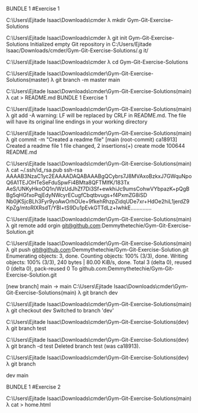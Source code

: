 BUNDLE 1 
#Exercise 1

C:\Users\Ejitade Isaac\Downloads\cmder
λ mkdir Gym-Git-Exercise-Solutions

C:\Users\Ejitade Isaac\Downloads\cmder
λ git init Gym-Git-Exercise-Solutions
Initialized empty Git repository in C:/Users/Ejitade Isaac/Downloads/cmder/Gym-Git-Exercise-Solutions/.g it/

C:\Users\Ejitade Isaac\Downloads\cmder
λ cd Gym-Git-Exercise-Solutions

C:\Users\Ejitade Isaac\Downloads\cmder\Gym-Git-Exercise-Solutions(master)
λ git branch -m master main

C:\Users\Ejitade Isaac\Downloads\cmder\Gym-Git-Exercise-Solutions(main)
λ cat > README.md
BUNDLE 1
Exercise 1

C:\Users\Ejitade Isaac\Downloads\cmder\Gym-Git-Exercise-Solutions(main)
λ git add -A
warning: LF will be replaced by CRLF in README.md.
The file will have its original line endings in your working directory

C:\Users\Ejitade Isaac\Downloads\cmder\Gym-Git-Exercise-Solutions(main)
λ git commit -m "Created a readme file"
[main (root-commit) ca18913] Created a readme file
1 file changed, 2 insertions(+)
create mode 100644 README.md

C:\Users\Ejitade Isaac\Downloads\cmder\Gym-Git-Exercise-Solutions(main)
λ cat ~/.ssh/id_rsa.pub
ssh-rsa AAAAB3NzaC1yc2EAAAADAQABAAABgQCybrs7J8MVAxoBzkxJ7GWquNpoQ6A1TEJOHTeSeFduSpwFi4BMta8QFTMlfK/183Tx AeS/UNKyHkoOQ1n/WzUdJhZf7Di3Sf+ewkhiJc9umsCohwVYbpazK+pQgBBg5qHGfxoPqjEdyNWcyrECugfCbqtbvugs+f4PxmZG8iSD Nb0jKSjcBLh3Fyr9yoAwOrhOUe+9fkehRhzpZidqUDe7xr+HdOe2hiL1jerdZ9KpZg/mtoRIXRsdT/YBI+tS9Du1pEvkGTTdLz+IwhkE..............

C:\Users\Ejitade Isaac\Downloads\cmder\Gym-Git-Exercise-Solutions(main)
λ git remote add orgin git@github.com:Demmythetechie/Gym-Git-Exercise-Solution.git

C:\Users\Ejitade Isaac\Downloads\cmder\Gym-Git-Exercise-Solutions(main)
λ git push git@github.com:Demmythetechie/Gym-Git-Exercise-Solution.git
Enumerating objects: 3, done.
Counting objects: 100% (3/3), done.
Writing objects: 100% (3/3), 240 bytes | 80.00 KiB/s, done.
Total 3 (delta 0), reused 0 (delta 0), pack-reused 0
To github.com:Demmythetechie/Gym-Git-Exercise-Solution.git

[new branch] main -> main
C:\Users\Ejitade Isaac\Downloads\cmder\Gym-Git-Exercise-Solutions(main)
λ git branch dev

C:\Users\Ejitade Isaac\Downloads\cmder\Gym-Git-Exercise-Solutions(main)
λ git checkout dev
Switched to branch 'dev'

C:\Users\Ejitade Isaac\Downloads\cmder\Gym-Git-Exercise-Solutions(dev)
λ git branch test

C:\Users\Ejitade Isaac\Downloads\cmder\Gym-Git-Exercise-Solutions(dev)
λ git branch -d test
Deleted branch test (was ca18913).

C:\Users\Ejitade Isaac\Downloads\cmder\Gym-Git-Exercise-Solutions(dev)
λ git branch

dev
main


BUNDLE 1
#Exercise 2

C:\Users\Ejitade Isaac\Downloads\cmder\Gym-Git-Exercise-Solutions(main)
λ cat > home.html
<!DOCTYPE html>
<html lang="en">
        <head>
                <title>Home</html>
        </head>
        <body>
                <div>
                        <p>This is the home page</p>
                </div>
        </body>
</html>

C:\Users\Ejitade Isaac\Downloads\cmder\Gym-Git-Exercise-Solutions(main)
λ git add home.html
warning: LF will be replaced by CRLF in home.html.
The file will have its original line endings in your working directory

C:\Users\Ejitade Isaac\Downloads\cmder\Gym-Git-Exercise-Solutions(main)
λ git stash
Saved working directory and index state WIP on main: df0bae3 deleted

C:\Users\Ejitade Isaac\Downloads\cmder\Gym-Git-Exercise-Solutions(main)
λ cat > about.html
<!DOCTYPE html>
<html lang="en">
        <head>
                <title>Home</html>
        </head>
        <body>
                <div>
                        <p>This is the about page</p>
                </div>
        </body>
</html>

C:\Users\Ejitade Isaac\Downloads\cmder\Gym-Git-Exercise-Solutions(main)
λ git add about.html
warning: LF will be replaced by CRLF in about.html.
The file will have its original line endings in your working directory

C:\Users\Ejitade Isaac\Downloads\cmder\Gym-Git-Exercise-Solutions(main)
λ git stash
Saved working directory and index state WIP on main: df0bae3 deleted

C:\Users\Ejitade Isaac\Downloads\cmder\Gym-Git-Exercise-Solutions(main)
λ cat > team.html
<!DOCTYPE html>
<html lang="en">
        <head>
                <title>Home</html>
        </head>
        <body>
                <div>
                        <p>This is the team page</p>
                </div>
        </body>
</html>

C:\Users\Ejitade Isaac\Downloads\cmder\Gym-Git-Exercise-Solutions(main)
λ git add team.html
warning: LF will be replaced by CRLF in team.html.
The file will have its original line endings in your working directory

C:\Users\Ejitade Isaac\Downloads\cmder\Gym-Git-Exercise-Solutions(main)
λ git stash
Saved working directory and index state WIP on main: df0bae3 deleted

C:\Users\Ejitade Isaac\Downloads\cmder\Gym-Git-Exercise-Solutions(main)
λ git add -A

C:\Users\Ejitade Isaac\Downloads\cmder\Gym-Git-Exercise-Solutions(main)
λ git stash list
stash@{0}: WIP on main: df0bae3 deleted
stash@{1}: WIP on main: df0bae3 deleted
stash@{2}: WIP on main: df0bae3 deleted

C:\Users\Ejitade Isaac\Downloads\cmder\Gym-Git-Exercise-Solutions(main)
λ ls
README.md

C:\Users\Ejitade Isaac\Downloads\cmder\Gym-Git-Exercise-Solutions(main)
λ git stash pop stash@{1}
On branch main
Changes to be committed:
  (use "git restore --staged <file>..." to unstage)
        new file:   about.html

Dropped stash@{1} (c62da0414bdbc6ddad3321d099d89e397ca3e321)

C:\Users\Ejitade Isaac\Downloads\cmder\Gym-Git-Exercise-Solutions(main)
λ git add -A

C:\Users\Ejitade Isaac\Downloads\cmder\Gym-Git-Exercise-Solutions(main)
λ git commit -m "about.html file was unstashed"
[main 90cc27b] about.html file was unstashed
 1 file changed, 11 insertions(+)
 create mode 100644 about.html

C:\Users\Ejitade Isaac\Downloads\cmder\Gym-Git-Exercise-Solutions(main)
λ git stash pop --index 1
<stdin>:14: trailing whitespace.
                        <p>This is the home page</p>
warning: 1 line adds whitespace errors.
On branch main
Changes to be committed:
  (use "git restore --staged <file>..." to unstage)
        new file:   home.html

Dropped refs/stash@{1} (2eef36cd5ae77bf6666512c87c6d6cf3f195fc5d)

C:\Users\Ejitade Isaac\Downloads\cmder\Gym-Git-Exercise-Solutions(main)
λ git add -A

C:\Users\Ejitade Isaac\Downloads\cmder\Gym-Git-Exercise-Solutions(main)
λ git commit -m "home.html file was unstashed"
[main 5585050] home.html file was unstashed
 1 file changed, 11 insertions(+)
 create mode 100644 home.html

C:\Users\Ejitade Isaac\Downloads\cmder\Gym-Git-Exercise-Solutions(main)
λ git push git@github.com:Demmythetechie/Gym-Git-Exercise-Solution.git
Enumerating objects: 7, done.
Counting objects: 100% (7/7), done.
Delta compression using up to 4 threads
Compressing objects: 100% (6/6), done.
Writing objects: 100% (6/6), 638 bytes | 212.00 KiB/s, done.
Total 6 (delta 2), reused 0 (delta 0), pack-reused 0
remote: Resolving deltas: 100% (2/2), done.
To github.com:Demmythetechie/Gym-Git-Exercise-Solution.git
   df0bae3..5585050  main -> main

C:\Users\Ejitade Isaac\Downloads\cmder\Gym-Git-Exercise-Solutions(main)
λ git stash pop --index 0
<stdin>:14: trailing whitespace.
                        <p>This is the team page</p>
warning: 1 line adds whitespace errors.
On branch main
Changes to be committed:
  (use "git restore --staged <file>..." to unstage)
        new file:   team.html

Dropped refs/stash@{0} (0110c5af826fc0d9e08f6534c0f4fde5040caa69)

C:\Users\Ejitade Isaac\Downloads\cmder\Gym-Git-Exercise-Solutions(main)
λ git reset --hard
HEAD is now at 5585050 home.html file was unstashed

C:\Users\Ejitade Isaac\Downloads\cmder\Gym-Git-Exercise-Solutions(main)
λ ls
about.html  home.html  README.md



BUNDLE 2
#e[2Exercise 1
                  
BUNDLE 2
# Exercise 1

C:\Users\Ejitade Isaac\Downloads\cmder\Gym-Git-Exercise-Solutions(main)
λ git branch ft/bundle-2

C:\Users\Ejitade Isaac\Downloads\cmder\Gym-Git-Exercise-Solutions(main)
λ git checkout ft/bundle-2
Switched to branch 'ft/bundle-2'
M       README.md

C:\Users\Ejitade Isaac\Downloads\cmder\Gym-Git-Exercise-Solutions(ft/bundle-2)
λ cat > services.html
<!DOCTYPE html>
<html lang="en">
        <head>
                <title>Home</html>
        </head>
        <body>
                <div>
                        <p>This is the service page</p>
                </div>
        </body>
</html>

C:\Users\Ejitade Isaac\Downloads\cmder\Gym-Git-Exercise-Solutions(ft/bundle-2)
λ cat >> README.md

BUNDLE 2
#Exercise 1

C:\Users\Ejitade Isaac\Downloads\cmder\Gym-Git-Exercise-Solutions(ft/bundle-2)
λ git add services.html README.md
warning: LF will be replaced by CRLF in README.md.
The file will have its original line endings in your working directory
warning: LF will be replaced by CRLF in services.html.
The file will have its original line endings in your working directory

C:\Users\Ejitade Isaac\Downloads\cmder\Gym-Git-Exercise-Solutions(ft/bundle-2)
λ git commit -m "created a new branch and added some changes"
[ft/bundle-2 3563c8b] created a new branch and added some changes
 2 files changed, 15 insertions(+)
 create mode 100644 services.html

C:\Users\Ejitade Isaac\Downloads\cmder\Gym-Git-Exercise-Solutions(ft/bundle-2)
λ git push git@github.com:Demmythetechie/Gym-Git-Exercise-Solution.git
Enumerating objects: 6, done.
Counting objects: 100% (6/6), done.
Delta compression using up to 4 threads
Compressing objects: 100% (4/4), done.
Writing objects: 100% (4/4), 543 bytes | 271.00 KiB/s, done.
Total 4 (delta 1), reused 0 (delta 0), pack-reused 0
remote: Resolving deltas: 100% (1/1), completed with 1 local object.
remote:
remote: Create a pull request for 'ft/bundle-2' on GitHub by visiting:
remote:      https://github.com/Demmythetechie/Gym-Git-Exercise-Solution/pull/new/ft/bundle-2
remote:p
To github.com:Demmythetechie/Gym-Git-Exercise-Solution.git
 * [new branch]      ft/bundle-2 -> ft/bundle-2



BUNDLE 3
#Exercise 1

using vi cleared all my history command and response but used history command in cmder to find my command history.

  git branch ft/team-page
  cat > team.html
  git add team.html
  git commit -m "Created a branch ft/team-page and a html file in it"
  git checkout main
  git  branch ft/contact-page
  git log -1
  git checkout ft/contact-page
  git cherry-pick 9a2098516ddea1b4e515fcf223d5ca6f56929631
  cat > contact.html
  git add -A
  git commit -m "cherry picked the last changes made to branch ft/team-page and added a new html file"
  git branch ft/faq-page
  git checkout ft/faq-page
  cat > faq.html
  git add faq.html
  git commit -m "Created a new branch ft/faq-page and an html file faq.html"
  git push git@github.com:Demmythetechie/Gym-Git-Exercise-Solution.git
  git checkout ft/team-page
  git revert 9a2098516ddea1b4e515fcf223d5ca6f56929631
  git add -A
  git commit -m "reverted changes of contact branch commit made to team branch previously"
  git push git@github.com:Demmythetechie/Gym-Git-Exercise-Solution.git


BUNDLE 3
#Exercise 2

C:\Users\Ejitade Isaac\Downloads\cmder\Gym-Git-Exercise-Solutions(main)
λ git checkout ft/home-page-redesign
Switched to branch 'ft/home-page-redesign'

C:\Users\Ejitade Isaac\Downloads\cmder\Gym-Git-Exercise-Solutions(ft/home-page-redesign)
λ git rebase main
Successfully rebased and updated refs/heads/ft/home-page-redesign.

C:\Users\Ejitade Isaac\Downloads\cmder\Gym-Git-Exercise-Solutions(ft/home-page-redesign)
λ sed -i "9 a \\t\t\t<p>we got all changes made to the main branch using git rebase main</p>" home.html

C:\Users\Ejitade Isaac\Downloads\cmder\Gym-Git-Exercise-Solutions(ft/home-page-redesign)
λ git add -A

C:\Users\Ejitade Isaac\Downloads\cmder\Gym-Git-Exercise-Solutions(ft/home-page-redesign)
λ git commit -m "created ft/home-page-redesign bramch and rebased all changes of main so far to it"
[ft/home-page-redesign 9996912] created ft/home-page-redesign bramch and rebased all changes of main so far to it
 1 file changed, 1 insertion(+)

C:\Users\Ejitade Isaac\Downloads\cmder\Gym-Git-Exercise-Solutions(ft/home-page-redesign)
λ git push git@github.com:Demmythetechie/Gym-Git-Exercise-Solution.git
Enumerating objects: 14, done.
Counting objects: 100% (14/14), done.
Delta compression using up to 4 threads
Compressing objects: 100% (12/12), done.
Writing objects: 100% (12/12), 1.52 KiB | 518.00 KiB/s, done.
Total 12 (delta 5), reused 0 (delta 0), pack-reused 0
remote: Resolving deltas: 100% (5/5), completed with 1 local object.
remote:
remote: Create a pull request for 'ft/home-page-redesign' on GitHub by visiting:
remote:      https://github.com/Demmythetechie/Gym-Git-Exercise-Solution/pull/new/ft/home-page-redesign
remote:
To github.com:Demmythetechie/Gym-Git-Exercise-Solution.git
 * [new branch]      ft/home-page-redesign -> ft/home-page-redesign


BUNDLE 4
#Exercise 1

C:\Users\Ejitade Isaac\Downloads\cmder\Gym-Git-Exercise-Solutions(ft/home-page-redesign)
λ git checkout main
Switched to branch 'main'

C:\Users\Ejitade Isaac\Downloads\cmder\Gym-Git-Exercise-Solutions(main)
λ git remote add git-copy git@github.com:Demmythetechie/git-copy.git

C:\Users\Ejitade Isaac\Downloads\cmder\Gym-Git-Exercise-Solutions(main)
λ sed -i "10 a \\t\t\t<p>A new remote repo (git-copy) as been created and added</p>" home.html

C:\Users\Ejitade Isaac\Downloads\cmder\Gym-Git-Exercise-Solutions(main)
λ sed -i "9 a \\t\t\t<p>A new remote repo (git-copy) as been created and added</p>" home.html

C:\Users\Ejitade Isaac\Downloads\cmder\Gym-Git-Exercise-Solutions(main)
λ git add -A

C:\Users\Ejitade Isaac\Downloads\cmder\Gym-Git-Exercise-Solutions(main)
λ git commit -m "Created a new remote repo (git-copy) as been created and added it"
[main 269eea0] Created a new remote repo (git-copy) as been created and added it
 1 file changed, 1 insertion(+)

C:\Users\Ejitade Isaac\Downloads\cmder\Gym-Git-Exercise-Solutions(main)
λ git push git@github.com:Demmythetechie/Gym-Git-Exercise-Solution.git
Enumerating objects: 5, done.
Counting objects: 100% (5/5), done.
Delta compression using up to 4 threads
Compressing objects: 100% (3/3), done.
Writing objects: 100% (3/3), 380 bytes | 380.00 KiB/s, done.
Total 3 (delta 2), reused 0 (delta 0), pack-reused 0
remote: Resolving deltas: 100% (2/2), completed with 2 local objects.
To github.com:Demmythetechie/Gym-Git-Exercise-Solution.git
   8d09341..269eea0  main -> main

C:\Users\Ejitade Isaac\Downloads\cmder\Gym-Git-Exercise-Solutions(main)
λ git push git@github.com:Demmythetechie/git-copy.git
Enumerating objects: 55, done.
Counting objects: 100% (55/55), done.
Delta compression using up to 4 threads
Compressing objects: 100% (51/51), done.
Writing objects: 100% (55/55), 9.17 KiB | 447.00 KiB/s, done.
Total 55 (delta 26), reused 0 (delta 0), pack-reused 0
remote: Resolving deltas: 100% (26/26), done.
To github.com:Demmythetechie/git-copy.git
 * [new branch]      main -> main


BUNDLE 4
#Exercise 2

C:\Users\Ejitade Isaac\Downloads\cmder\Gym-Git-Exercise-Solutions(main)
λ git branch ft/footer

C:\Users\Ejitade Isaac\Downloads\cmder\Gym-Git-Exercise-Solutions(main)
λ git checkout ft/footer
Switched to branch 'ft/footer'

C:\Users\Ejitade Isaac\Downloads\cmder\Gym-Git-Exercise-Solutions(ft/footer)
λ cat > footer.html
<!DOCTYPE html>
<html lang="en">
        <head>
                <title>Home</html>
        </head>
        <body>
                <div>
                        <p>This is the footer section of the home page</p>
                </div>
        </body>
</html>


C:\Users\Ejitade Isaac\Downloads\cmder\Gym-Git-Exercise-Solutions(ft/footer)
λ git add footer.html
warning: LF will be replaced by CRLF in footer.html.
The file will have its original line endings in your working directory

C:\Users\Ejitade Isaac\Downloads\cmder\Gym-Git-Exercise-Solutions(ft/footer)
λ git commit -m "Created ft/footer and footer.html branch in it"
[ft/footer 545ec40] Created ft/footer and footer.html branch in it
 1 file changed, 13 insertions(+)
 create mode 100644 footer.html

C:\Users\Ejitade Isaac\Downloads\cmder\Gym-Git-Exercise-Solutions(ft/footer)
λ sed -i "s/div/footer/g" footer.html

C:\Users\Ejitade Isaac\Downloads\cmder\Gym-Git-Exercise-Solutions(ft/footer)
λ git add footer.html

C:\Users\Ejitade Isaac\Downloads\cmder\Gym-Git-Exercise-Solutions(ft/footer)
λ git commit -m "Changed the div element in footer.html to footer element"
[ft/footer c97f697] Changed the div element in footer.html to footer element
 1 file changed, 3 insertions(+), 4 deletions(-)

C:\Users\Ejitade Isaac\Downloads\cmder\Gym-Git-Exercise-Solutions(ft/footer)
λ git push git@github.com:Demmythetechie/Gym-Git-Exercise-Solution.git
Enumerating objects: 7, done.
Counting objects: 100% (7/7), done.
Delta compression using up to 4 threads
Compressing objects: 100% (6/6), done.
Writing objects: 100% (6/6), 721 bytes | 360.00 KiB/s, done.
Total 6 (delta 3), reused 0 (delta 0), pack-reused 0
remote: Resolving deltas: 100% (3/3), completed with 1 local object.
remote:
remote: Create a pull request for 'ft/footer' on GitHub by visiting:
remote:      https://github.com/Demmythetechie/Gym-Git-Exercise-Solution/pull/new/ft/footer
remote:
To github.com:Demmythetechie/Gym-Git-Exercise-Solution.git
 * [new branch]      ft/footer -> ft/footer

C:\Users\Ejitade Isaac\Downloads\cmder\Gym-Git-Exercise-Solutions(ft/footer)
λ git push git@github.com:Demmythetechie/git-copy.git
Enumerating objects: 7, done.
Counting objects: 100% (7/7), done.
Delta compression using up to 4 threads
Compressing objects: 100% (6/6), done.
Writing objects: 100% (6/6), 721 bytes | 360.00 KiB/s, done.
Total 6 (delta 3), reused 0 (delta 0), pack-reused 0
remote: Resolving deltas: 100% (3/3), completed with 1 local object.
remote:
remote: Create a pull request for 'ft/footer' on GitHub by visiting:
remote:      https://github.com/Demmythetechie/git-copy/pull/new/ft/footer
remote:
To github.com:Demmythetechie/git-copy.git
 * [new branch]      ft/footer -> ft/footer

C:\Users\Ejitade Isaac\Downloads\cmder\Gym-Git-Exercise-Solutions(ft/footer)
λ git checkout main
Switched to branch 'main'

C:\Users\Ejitade Isaac\Downloads\cmder\Gym-Git-Exercise-Solutions(main)
λ git branch ft/squashing

C:\Users\Ejitade Isaac\Downloads\cmder\Gym-Git-Exercise-Solutions(main)
λ git checkout ft/squashing
Switched to branch 'ft/squashing'

C:\Users\Ejitade Isaac\Downloads\cmder\Gym-Git-Exercise-Solutions(ft/squashing)
λ git merge --squash ft/footer
Updating e197287..c97f697
Fast-forward
Squash commit -- not updating HEAD
 footer.html | 12 ++++++++++++
 1 file changed, 12 insertions(+)
 create mode 100644 footer.html

C:\Users\Ejitade Isaac\Downloads\cmder\Gym-Git-Exercise-Solutions(ft/squashing)
λ git commit -m "footer changes squashing"
[ft/squashing 6e90efb] footer changes squashing
 1 file changed, 12 insertions(+)
 create mode 100644 footer.html

C:\Users\Ejitade Isaac\Downloads\cmder\Gym-Git-Exercise-Solutions(ft/squashing)
λ git push git@github.com:Demmythetechie/git-copy.git
Enumerating objects: 4, done.
Counting objects: 100% (4/4), done.
Delta compression using up to 4 threads
Compressing objects: 100% (3/3), done.
Writing objects: 100% (3/3), 407 bytes | 203.00 KiB/s, done.
Total 3 (delta 1), reused 0 (delta 0), pack-reused 0
remote: Resolving deltas: 100% (1/1), completed with 1 local object.
remote:
remote: Create a pull request for 'ft/squashing' on GitHub by visiting:
remote:      https://github.com/Demmythetechie/git-copy/pull/new/ft/squashing
remote:
To github.com:Demmythetechie/git-copy.git
 * [new branch]      ft/squashing -> ft/squashing


BUNDLE 5
#Exercise 1

Done. Github page is live

